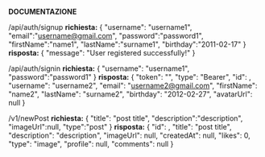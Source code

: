 **DOCUMENTAZIONE**

/api/auth/signup
**richiesta:**
{
"username": "username1",
"email":"username@gmail.com",
"password":"password1",
"firstName":"name1",
"lastName":"surname1",
"birthday":"2011-02-17"
}
**risposta:**
{
"message": "User registered successfully!"
}

/api/auth/signin
**richiesta:**
{
"username": "username1",
"password":"password1"
}
**risposta:**
{
"token": "<token>",
"type": "Bearer",
"id": <id>,
"username": "username2",
"email": "username2@gmail.com",
"firstName": "name2",
"lastName": "surname2",
"birthday": "2012-02-27",
"avatarUrl": null
}

/v1/newPost
**richiesta:**
{
	"title": "post title",
    "description":"description",
    "imageUrl":null,
    "type":"post"
}
**risposta:**
{
    "id": <id>,
    "title": "post title",
    "description": "description",
    "imageUrl": null,
    "createdAt": null,
    "likes": 0,
    "type": "image",
    "profile": null,
    "comments": null
}
